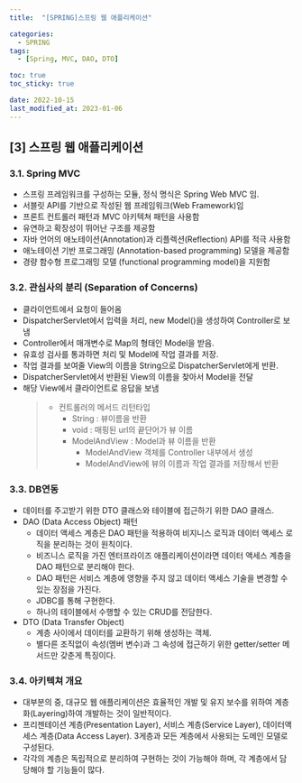 ```yaml
---
title:  "[SPRING]스프링 웹 애플리케이션" 

categories:
  - SPRING
tags:
  - [Spring, MVC, DAO, DTO]

toc: true
toc_sticky: true

date: 2022-10-15
last_modified_at: 2023-01-06
---
```

[3] 스프링 웹 애플리케이션
---
### 3.1. Spring MVC 
- 스프링 프레임워크를 구성하는 모듈, 정식 명식은 Spring Web MVC 임.
- 서블릿 API를 기반으로 작성된 웹 프레임워크(Web Framework)임 
- 프론트 컨트롤러 패턴과 MVC 아키텍쳐 패턴을 사용함 
- 유연하고 확장성이 뛰어난 구조를 제공함 
- 자바 언어의 애노테이션(Annotation)과 리플렉션(Reflection) API를 적극 사용함
- 애노테이션 기반 프로그래밍 (Annotation-based programming) 모델을 제공함
- 경량 함수형 프로그래밍 모델 (functional programming model)을 지원함 

### 3.2. 관심사의 분리 (Separation of Concerns)
- 클라이언트에서 요청이 들어옴     
- DispatcherServlet에서 입력을 처리, new Model()을 생성하여 Controller로 보냄 
- Controller에서 매개변수로 Map의 형태인 Model을 받음.
- 유효성 검사를 통과하면 처리 및 Model에 작업 결과를 저장.
- 작업 결과를 보여줄 View의 이름을 String으로 DispatcherServlet에게 반환.
- DispatcherServlet에서 반환된 View의 이름을 찾아서 Model을 전달 
- 해당 View에서 클라이언트로 응답을 보냄 
    > * 컨트롤러의 메서드 리턴타입
    >   - String : 뷰이름을 반환
    >   - void : 매핑된 url의 끝단어가 뷰 이름     
    >   - ModelAndView : Model과 뷰 이름을 반환 
    >       - ModelAndView 객체를 Controller 내부에서 생성
    >       - ModelAndView에 뷰의 이름과 작업 결과를 저장해서 반환  
  
### 3.3. DB연동
  
- 데이터를 주고받기 위한 DTO 클래스와 테이블에 접근하기 위한 DAO 클래스.
- DAO (Data Access Object) 패턴
   - 데이터 액세스 계층은 DAO 패턴을 적용하여 비지니스 로직과 데이터 액세스 로직을 분리하는 것이 원칙이다.
   - 비즈니스 로직을 가진 엔터프라이즈 애플리케이션이라면 데이터 액세스 계층을 DAO 패턴으로 분리해야 한다.
   - DAO 패턴은 서비스 계층에 영향을 주지 않고 데이터 액세스 기술을 변경할 수 있는 장점을 가진다.
   - JDBC를 통해 구현한다.
   - 하나의 테이블에서 수행할 수 있는 CRUD를 전담한다.  
- DTO (Data Transfer Object)
   - 계층 사이에서 데이터를 교환하기 위해 생성하는 객체.
   - 별다른 조직없이 속성(멤버 변수)과 그 속성에 접근하기 위한 getter/setter 메서드만 갖춘게 특징이다.

  
### 3.4. 아키텍쳐 개요  
  
- 대부분의 중, 대규모 웹 애플리케이션은 효율적인 개발 및 유지 보수를 위하여 계층화(Layering)하여 개발하는 것이 일반적이다.
- 프리젠테이션 계층(Presentation Layer), 서비스 계층(Service Layer), 데이터액세스 계층(Data Access Layer). 3게층과 모든 계층에서 사용되는 도메인 모델로 구성된다.
- 각각의 계층은 독립적으로 분리하여 구현하는 것이 가능해야 하며, 각 계층에서 담당해야 할 기능들이 많다.


  
  